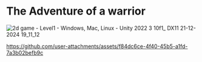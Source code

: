 # The Adventure of a warrior
 
![2d game - Level1 - Windows, Mac, Linux - Unity 2022 3 10f1_ _DX11_ 21-12-2024 19_11_12](https://github.com/user-attachments/assets/36cde2ef-741e-496d-b4bc-f29696ac4c3b)




https://github.com/user-attachments/assets/f84dc6ce-4f40-45b5-a1fd-7a3b02befb9c

